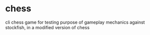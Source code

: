# chess
cli chess game for testing purpose of gameplay mechanics against stockfish, in a modified version of chess
